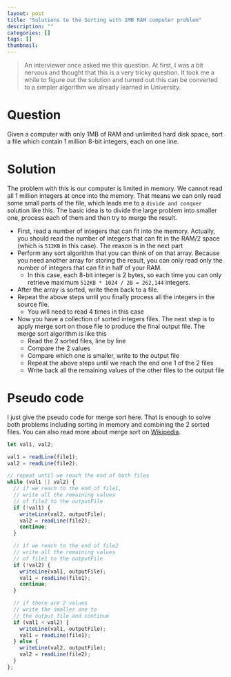 ```yaml
---
layout: post
title: "Solutions to the Sorting with 1MB RAM computer problem"
description: ""
categories: []
tags: []
thumbnail:
---
```


> An interviewer once asked me this question. At first, I was a bit nervous and thought that this is
> a very tricky question. It took me a while to figure out the solution and turned out this can be
> converted to a simpler algorithm we already learned in University.

# Question

Given a computer with only 1MB of RAM and unlimited hard disk space, sort a file which contain 1
million 8-bit integers, each on one line.

# Solution

The problem with this is our computer is limited in memory. We cannot read all 1 million
integers at once into the memory. That means we can only read some small parts of the file, which
leads me to a `divide and conquer` solution like this. The basic idea is to divide the large problem
into smaller one, process each of them and then try to merge the result.

- First, read a number of integers that can fit into the memory. Actually, you should read
  the number of integers that can fit in the RAM/2 space (which is `512KB` in this case). The reason
  is in the next part
- Perform any sort algorithm that you can think of on that array. Because you need another
  array for storing the result, you can only read only the number of integers that can
  fit in half of your RAM.
  - In this case, each 8-bit integer is 2 bytes, so each time you can only retrieve maximum
  `512KB * 1024 / 2B = 262,144` integers.
- After the array is sorted, write them back to a file.
- Repeat the above steps until you finally process all the integers in the source file.
  - You will need to read 4 times in this case
- Now you have a collection of sorted integers files. The next step is to apply merge sort on those
  file to produce the final output file. The merge sort algorithm is like this
  - Read the 2 sorted files, line by line
  - Compare the 2 values
  - Compare which one is smaller, write to the output file
  - Repeat the above steps until we reach the end one 1 of the 2 files
  - Write back all the remaining values of the other files to the output file

<!-- more -->

# Pseudo code

I just give the pseudo code for merge sort here. That is enough to solve both problems including
sorting in memory and combining the 2 sorted files. You can also read more about merge sort on
[Wikipedia](https://en.wikipedia.org/wiki/Merge_sortURL).

```js
let val1, val2;

val1 = readLine(file1);
val2 = readLine(file2);

// repeat until we reach the end of both files
while (val1 || val2) {
  // if we reach to the end of file1,
  // write all the remaining values
  // of file2 to the outputFile
  if (!val1) {
    writeLine(val2, outputFile);
    val2 = readLine(file2);
    continue;
  }

  // if we reach to the end of file2
  // write all the remaining values
  // of file1 to the outputFile
  if (!val2) {
    writeLine(val1, outputFile);
    val1 = readLine(file1);
    continue;
  }

  // if there are 2 values
  // write the smaller one to
  // the output file and continue
  if (val1 < val2) {
    writeLine(val1, outputFile);
    val1 = readLine(file1);
  } else {
    writeLine(val2, outputFile);
    val2 = readLine(file2);
  }
};
```
